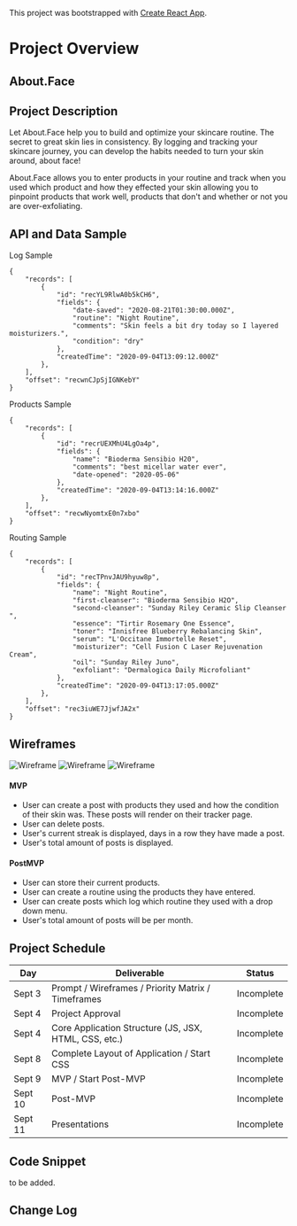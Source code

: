 This project was bootstrapped with [Create React App](https://github.com/facebook/create-react-app).

# Project Overview

## About.Face

## Project Description

Let About.Face help you to build and optimize your skincare routine. The secret to great skin lies in consistency. By logging and tracking your skincare journey, you can develop the habits needed to turn your skin around, about face!

About.Face allows you to enter products in your routine and track when you used which product and how they effected your skin allowing you to pinpoint products that work well, products that don't and whether or not you are over-exfoliating.

## API and Data Sample

Log Sample
```
{
    "records": [
        {
            "id": "recYL9RlwA0b5kCH6",
            "fields": {
                "date-saved": "2020-08-21T01:30:00.000Z",
                "routine": "Night Routine",
                "comments": "Skin feels a bit dry today so I layered moisturizers.",
                "condition": "dry"
            },
            "createdTime": "2020-09-04T13:09:12.000Z"
        },
    ],
    "offset": "recwnCJpSjIGNKebY"
}
```

Products Sample
```
{
    "records": [
        {
            "id": "recrUEXMhU4LgOa4p",
            "fields": {
                "name": "Bioderma Sensibio H20",
                "comments": "best micellar water ever",
                "date-opened": "2020-05-06"
            },
            "createdTime": "2020-09-04T13:14:16.000Z"
        },
    ],
    "offset": "recwNyomtxE0n7xbo"
}
```

Routing Sample
```
{
    "records": [
        {
            "id": "recTPnvJAU9hyuw8p",
            "fields": {
                "name": "Night Routine",
                "first-cleanser": "Bioderma Sensibio H2O",
                "second-cleanser": "Sunday Riley Ceramic Slip Cleanser ",
                "essence": "Tirtir Rosemary One Essence",
                "toner": "Innisfree Blueberry Rebalancing Skin",
                "serum": "L'Occitane Immortelle Reset",
                "moisturizer": "Cell Fusion C Laser Rejuvenation Cream",
                "oil": "Sunday Riley Juno",
                "exfoliant": "Dermalogica Daily Microfoliant"
            },
            "createdTime": "2020-09-04T13:17:05.000Z"
        },
    ],
    "offset": "rec3iuWE7JjwfJA2x"
}
```

## Wireframes

![Wireframe](https://i.imgur.com/MDkDTun.png)
![Wireframe](https://i.imgur.com/NLXDhLe.png)
![Wireframe](https://i.imgur.com/Fhtskrb.png)

#### MVP

- User can create a post with products they used and how the condition of their skin was. These posts will render on their tracker page.
- User can delete posts.
- User's current streak is displayed, days in a row they have made a post.
- User's total amount of posts is displayed.

#### PostMVP

- User can store their current products.
- User can create a routine using the products they have entered.
- User can create posts which log which routine they used with a drop down menu.
- User's total amount of posts will be per month.

## Project Schedule

|  Day | Deliverable | Status
|---|---| ---|
|Sept 3| Prompt / Wireframes / Priority Matrix / Timeframes | Incomplete
|Sept 4| Project Approval | Incomplete
|Sept 4| Core Application Structure (JS, JSX, HTML, CSS, etc.) | Incomplete
|Sept 8| Complete Layout of Application / Start CSS | Incomplete
|Sept 9| MVP / Start Post-MVP | Incomplete
|Sept 10| Post-MVP | Incomplete
|Sept 11| Presentations | Incomplete


## Code Snippet

 to be added.

## Change Log
